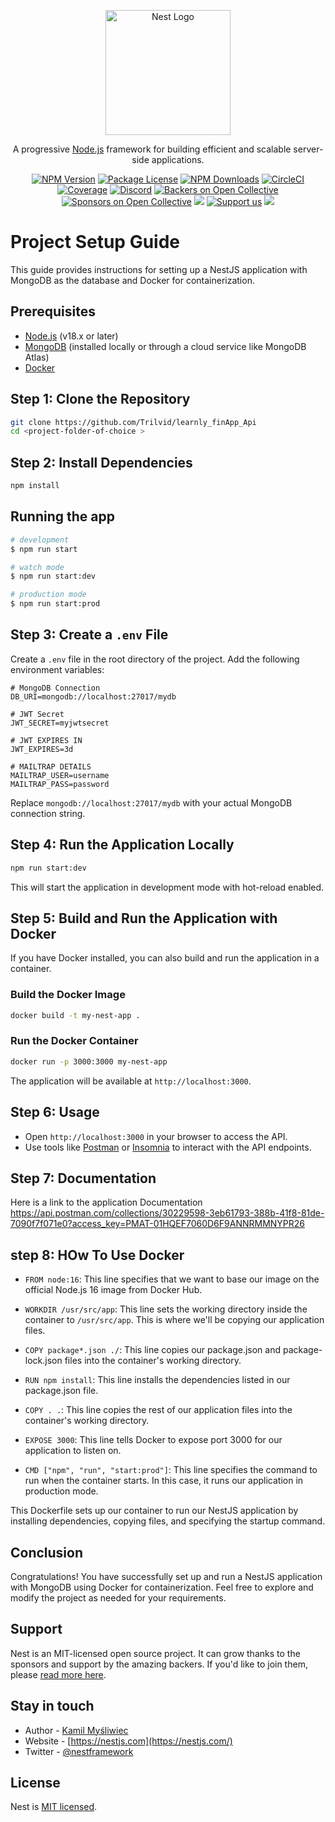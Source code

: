 <p align="center">
  <a href="http://nestjs.com/" target="blank"><img src="https://nestjs.com/img/logo-small.svg" width="200" alt="Nest Logo" /></a>
</p>

[circleci-image]: https://img.shields.io/circleci/build/github/nestjs/nest/master?token=abc123def456
[circleci-url]: https://circleci.com/gh/nestjs/nest

  <p align="center">A progressive <a href="http://nodejs.org" target="_blank">Node.js</a> framework for building efficient and scalable server-side applications.</p>
    <p align="center">
<a href="https://www.npmjs.com/~nestjscore" target="_blank"><img src="https://img.shields.io/npm/v/@nestjs/core.svg" alt="NPM Version" /></a>
<a href="https://www.npmjs.com/~nestjscore" target="_blank"><img src="https://img.shields.io/npm/l/@nestjs/core.svg" alt="Package License" /></a>
<a href="https://www.npmjs.com/~nestjscore" target="_blank"><img src="https://img.shields.io/npm/dm/@nestjs/common.svg" alt="NPM Downloads" /></a>
<a href="https://circleci.com/gh/nestjs/nest" target="_blank"><img src="https://img.shields.io/circleci/build/github/nestjs/nest/master" alt="CircleCI" /></a>
<a href="https://coveralls.io/github/nestjs/nest?branch=master" target="_blank"><img src="https://coveralls.io/repos/github/nestjs/nest/badge.svg?branch=master#9" alt="Coverage" /></a>
<a href="https://discord.gg/G7Qnnhy" target="_blank"><img src="https://img.shields.io/badge/discord-online-brightgreen.svg" alt="Discord"/></a>
<a href="https://opencollective.com/nest#backer" target="_blank"><img src="https://opencollective.com/nest/backers/badge.svg" alt="Backers on Open Collective" /></a>
<a href="https://opencollective.com/nest#sponsor" target="_blank"><img src="https://opencollective.com/nest/sponsors/badge.svg" alt="Sponsors on Open Collective" /></a>
  <a href="https://paypal.me/kamilmysliwiec" target="_blank"><img src="https://img.shields.io/badge/Donate-PayPal-ff3f59.svg"/></a>
    <a href="https://opencollective.com/nest#sponsor"  target="_blank"><img src="https://img.shields.io/badge/Support%20us-Open%20Collective-41B883.svg" alt="Support us"></a>
  <a href="https://twitter.com/nestframework" target="_blank"><img src="https://img.shields.io/twitter/follow/nestframework.svg?style=social&label=Follow"></a>
</p>

# Project Setup Guide

This guide provides instructions for setting up a NestJS application with MongoDB as the database and Docker for containerization.

## Prerequisites

- [Node.js](https://nodejs.org) (v18.x or later)
- [MongoDB](https://www.mongodb.com/) (installed locally or through a cloud service like MongoDB Atlas)
- [Docker](https://www.docker.com/get-started)

## Step 1: Clone the Repository

```bash
git clone https://github.com/Trilvid/learnly_finApp_Api
cd <project-folder-of-choice >
```

## Step 2: Install Dependencies

```bash
npm install
```

## Running the app

```bash
# development
$ npm run start

# watch mode
$ npm run start:dev

# production mode
$ npm run start:prod
```


## Step 3: Create a `.env` File

Create a `.env` file in the root directory of the project. Add the following environment variables:

```env
# MongoDB Connection
DB_URI=mongodb://localhost:27017/mydb

# JWT Secret
JWT_SECRET=myjwtsecret

# JWT EXPIRES IN
JWT_EXPIRES=3d

# MAILTRAP DETAILS
MAILTRAP_USER=username
MAILTRAP_PASS=password
```

Replace `mongodb://localhost:27017/mydb` with your actual MongoDB connection string.

## Step 4: Run the Application Locally

```bash
npm run start:dev
```

This will start the application in development mode with hot-reload enabled.

## Step 5: Build and Run the Application with Docker

If you have Docker installed, you can also build and run the application in a container.

### Build the Docker Image

```bash
docker build -t my-nest-app .
```

### Run the Docker Container

```bash
docker run -p 3000:3000 my-nest-app
```

The application will be available at `http://localhost:3000`.

## Step 6: Usage

- Open `http://localhost:3000` in your browser to access the API.
- Use tools like [Postman](https://www.postman.com/) or [Insomnia](https://insomnia.rest/) to interact with the API endpoints.

## Step 7: Documentation

Here is a link to the application Documentation
https://api.postman.com/collections/30229598-3eb61793-388b-41f8-81de-7090f7f071e0?access_key=PMAT-01HQEF7060D6F9ANNRMMNYPR26

## step 8: HOw To Use Docker 

- `FROM node:16`: This line specifies that we want to base our image on the official Node.js 16 image from Docker Hub.

- `WORKDIR /usr/src/app`: This line sets the working directory inside the container to `/usr/src/app`. This is where we'll be copying our application files.

- `COPY package*.json ./`: This line copies our package.json and package-lock.json files into the container's working directory.

- `RUN npm install`: This line installs the dependencies listed in our package.json file.

- `COPY . .`: This line copies the rest of our application files into the container's working directory.

- `EXPOSE 3000`: This line tells Docker to expose port 3000 for our application to listen on.

- `CMD ["npm", "run", "start:prod"]`: This line specifies the command to run when the container starts. In this case, it runs our application in production mode.

This Dockerfile sets up our container to run our NestJS application by installing dependencies, copying files, and specifying the startup command.

## Conclusion

Congratulations! You have successfully set up and run a NestJS application with MongoDB using Docker for containerization. Feel free to explore and modify the project as needed for your requirements.


## Support

Nest is an MIT-licensed open source project. It can grow thanks to the sponsors and support by the amazing backers. If you'd like to join them, please [read more here](https://docs.nestjs.com/support).

## Stay in touch

- Author - [Kamil Myśliwiec](https://kamilmysliwiec.com)
- Website - [https://nestjs.com](https://nestjs.com/)
- Twitter - [@nestframework](https://twitter.com/nestframework)

## License

Nest is [MIT licensed](LICENSE).
